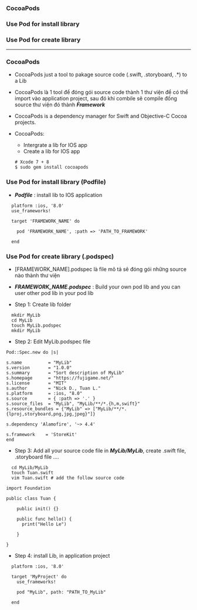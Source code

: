 ### CocoaPods
### Use Pod for install library
### Use Pod for create library


------------------

### CocoaPods
- CocoaPods just a tool to pakage source code (.swift, .storyboard, .*) to a Lib
- CocoaPods là 1 tool để đóng gói source code thành 1 thư viện để có thể import vào application project, sau đó khi combile sẽ compile đống source thư viện đó thành ***Framework***
- CocoaPods is a dependency manager for Swift and Objective-C Cocoa projects.
- CocoaPods:
  - Intergrate a lib for IOS app
  - Create a lib for IOS app

  ```
  # Xcode 7 + 8
  $ sudo gem install cocoapods
  ```
### Use Pod for install library (Podfile)
  - ***Podfile*** : install lib to IOS application 
  
  ```
    platform :ios, '8.0'
    use_frameworks!

    target 'FRAMEWORK_NAME' do

      pod 'FRAMEWORK_NAME', :path => 'PATH_TO_FRAMEWORK'

    end
  ```

### Use Pod for create library (.podspec)
  - [FRAMEWORK_NAME].podspec là file mô tả sẽ đóng gói những source nào thành thư viện
  - ***FRAMEWORK_NAME.podspec*** : Build your own pod lib and you can user other pod lib in your pod lib
  
  - Step 1: Create lib folder
  ```
    mkdir MyLib
    cd MyLib
    touch MyLib.podspec
    mkdir MyLib
  ```
  
  - Step 2: Edit MyLib.podspec file
  ```
Pod::Spec.new do |s|

  s.name          = "MyLib"
  s.version       = "1.0.0"
  s.summary       = "Sort description of MyLib"
  s.homepage      = "https://fujigame.net/"
  s.license       = "MIT"
  s.author        = "Nick D., Tuan L."
  s.platform      = :ios, "8.0"
  s.source        = { :path => '.' }
  s.source_files  = "MyLib", "MyLib/**/*.{h,m,swift}"
  s.resource_bundles = {"MyLib" => ["MyLib/**/*.{lproj,storyboard,png,jpg,jpeg}"]}

  s.dependency 'Alamofire', '~> 4.4'

  s.framework    = 'StoreKit'
end
  ```
  
  - Step 3: Add all your source code file in ***MyLib/MyLib***, create .swift file, .storyboard file ....
  
  ```
    cd MyLib/MyLib
    touch Tuan.swift
    vim Tuan.swift # add the follow source code
  ```
  
  ```
  import Foundation

  public class Tuan {

      public init() {}

      public func hello() {
        print("Hello Le")

      }

  }
  ```
  
  - Step 4: install Lib, in application project
  
  ```
    platform :ios, '8.0'

    target 'MyProject' do
      use_frameworks!

      pod "MyLib", path: "PATH_TO_MyLib"

    end
  ```
  
  
